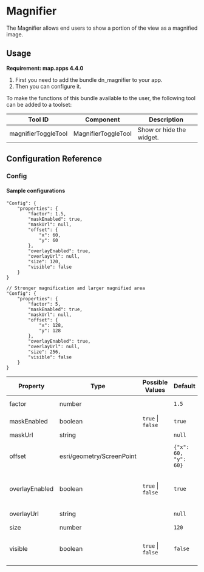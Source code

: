 # Magnifier
The Magnifier allows end users to show a portion of the view as a magnified image.

## Usage
**Requirement: map.apps 4.4.0**

1. First you need to add the bundle dn_magnifier to your app.
2. Then you can configure it.

To make the functions of this bundle available to the user, the following tool can be added to a toolset:

| Tool ID             | Component           | Description              |
|---------------------|---------------------|--------------------------|
| magnifierToggleTool | MagnifierToggleTool | Show or hide the widget. |

## Configuration Reference

### Config

#### Sample configurations
```
"Config": {
    "properties": {
        "factor": 1.5,
        "maskEnabled": true,
        "maskUrl": null,
        "offset": {
            "x": 60,
            "y": 60
        },
        "overlayEnabled": true,
        "overlayUrl": null,
        "size": 120,
        "visible": false
    }
}
```
```
// Stronger magnification and larger magnified area
"Config": {
    "properties": {
        "factor": 5,
        "maskEnabled": true,
        "maskUrl": null,
        "offset": {
            "x": 128,
            "y": 128
        },
        "overlayEnabled": true,
        "overlayUrl": null,
        "size": 256,
        "visible": false
    }
}
```

| Property       | Type                      | Possible Values               | Default                  | Description                                                                                                                                             |
|----------------|---------------------------|-------------------------------|--------------------------|---------------------------------------------------------------------------------------------------------------------------------------------------------|
| factor         | number                    |                               | ```1.5```                | The scale multiplier between the map and the overview map.                                                                                              |
| maskEnabled    | boolean                   | ```true``` &#124; ```false``` | ```true```               | Set fix overview map scale. If set scaleMultiplier will be ignored.                                                                                     |
| maskUrl        | string                    |                               | ```null```               | Enable rotation of the overview map.                                                                                                                    |
| offset         | esri/geometry/ScreenPoint |                               | ```{"x": 60, "y": 60}``` | Choose one of the well known basemap IDs (https://developers.arcgis.com/javascript/latest/api-reference/esri-Map.html#basemap) or an own basemap config |
| overlayEnabled | boolean                   | ```true``` &#124; ```false``` | ```true```               | Add possible UI components to the overview map (https://developers.arcgis.com/javascript/latest/api-reference/esri-views-ui-DefaultUI.html#components)  |
| overlayUrl     | string                    |                               | ```null```               | The scale multiplier between the map and the overview map.                                                                                              |
| size           | number                    |                               | ```120```                | Enable rotation of the overview map.                                                                                                                    |
| visible        | boolean                   | ```true``` &#124; ```false``` | ```false```              | Choose one of the well known basemap IDs (https://developers.arcgis.com/javascript/latest/api-reference/esri-Map.html#basemap) or an own basemap config |
